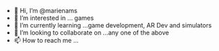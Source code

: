 - 👋 Hi, I’m @marienams
- 👀 I’m interested in ... games
- 🌱 I’m currently learning ...game development, AR Dev and simulators
- 💞️ I’m looking to collaborate on ...any one of the above
- 📫 How to reach me ...

<!---
marienams/marienams is a ✨ special ✨ repository because its `README.md` (this file) appears on your GitHub profile.
You can click the Preview link to take a look at your changes.
--->
